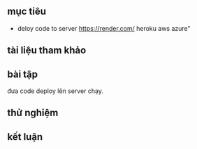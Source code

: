 ## mục tiêu
  - deloy code to server
    https://render.com/
    heroku
    aws
    azure"
## tài liệu tham khảo
## bài tập
  đưa code deploy lên server chạy.
## thử nghiệm
## kết luận